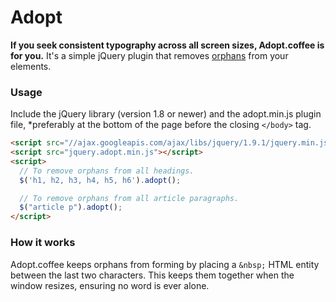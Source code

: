 # Adopt

**If you seek consistent typography across all screen sizes, Adopt.coffee is for you.** It's a simple jQuery plugin that removes
[orphans](http://www.fonts.com/content/learning/fontology/level-2/text-typography/rags-widows-orphans)
from your elements.

### Usage

Include the jQuery library (version 1.8 or newer) and the adopt.min.js
plugin file, *preferably at the bottom of the page before the closing `</body>` tag.

```html
<script src="//ajax.googleapis.com/ajax/libs/jquery/1.9.1/jquery.min.js"></script>
<script src="jquery.adopt.min.js"></script>
<script>
  // To remove orphans from all headings.
  $('h1, h2, h3, h4, h5, h6').adopt();

  // To remove orphans from all article paragraphs.
  $("article p").adopt();
</script>
```

### How it works

Adopt.coffee keeps orphans from forming by placing a <code>\&nbsp;</code> HTML entity
between the last two characters. This keeps them together when the
window resizes, ensuring no word is ever alone.
